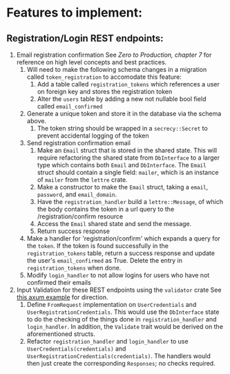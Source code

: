 # Features to implement:
## Registration/Login REST endpoints:
1. Email registration confirmation
See *Zero to Production, chapter 7* for reference on high level concepts and best practices.
    1. Will need to make the following schema changes in a migration called `token_registration` to accomodate this feature:
        1. Add a table called `registration_tokens` which references a user on foreign key and stores the registration token
        2. Alter the `users` table by adding a new not nullable bool field called `email_confirmed`
    2. Generate a unique token and store it in the database via the schema above.
        1. The token string should be wrapped in a `secrecy::Secret` to prevent accidental logging of the token
    3. Send registration confirmation email
        1. Make an `Email` struct that is stored in the shared state. This will require refactoring the shared state from `DbInterface` to a larger type which contains both `Email` and `DbInterface`. The `Email` struct should contain a single field: `mailer`, which is an instance of `mailer` from the `lettre` crate.
        2. Make a constructor to make the `Email` struct, taking a `email`, `password`, and `email_domain`.
        3. Have the `registration_handler` build a `lettre::Message`, of which the body contains the token in a url query to the /registration/confirm resource
        3. Access the `Email` shared state and send the message.
        4. Return success response
    4. Make a handler for 'registration/confirm' which expands a query for the `token`. If the token is found successfully in the `registration_tokens` table, return a success response and update the user's `email_confirmed` as True. Delete the entry in `registration_tokens` when done.
    5. Modify `login_handler` to not allow logins for users who have not confirmed their emails
2. Input Validation for these REST endpoints using the `validator` crate
See [this axum example](https://github.com/tokio-rs/axum/blob/main/examples/validator/src/main.rs) for direction.
    1. Define `FromRequest` implementation on `UserCredentials` and `UserRegistrationCredentials`. This would use the `DbInterface` state to do the checking of the things done in `registration_handler` and `login_handler`. In addition, the `Validate` trait would be derived on the aforementioned structs.
    2. Refactor `registration_handler` and `login_handler` to use `UserCredentials(credentials)` and `UserRegistrationCredentials(credentials)`. The handlers would then just create the corresponding `Responses`; no checks required.
